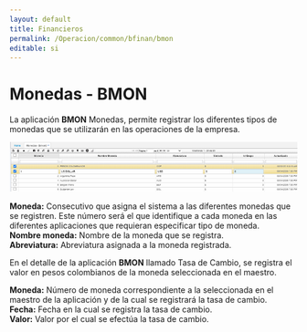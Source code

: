 ```yaml
---
layout: default
title: Financieros
permalink: /Operacion/common/bfinan/bmon
editable: si
---
```


# Monedas - BMON

La aplicación **BMON** Monedas, permite registrar los diferentes tipos de monedas que se utilizarán en las operaciones de la empresa.  

![](bmon1.png)

**Moneda:** Consecutivo que asigna el sistema a las diferentes monedas que se registren. Este número será el que identifique a cada moneda en las diferentes aplicaciones que requieran especificar tipo de moneda.  
**Nombre moneda:** Nombre de la moneda que se registra.  
**Abreviatura:** Abreviatura asignada a la moneda registrada.  

En el detalle de la aplicación **BMON** llamado Tasa de Cambio, se registra el valor en pesos colombianos de la moneda seleccionada en el maestro.  

**Moneda:** Número de moneda correspondiente a la seleccionada en el maestro de la aplicación y de la cual se registrará la tasa de cambio.  
**Fecha:** Fecha en la cual se registra la tasa de cambio.  
**Valor:** Valor por el cual se efectúa la tasa de cambio.  





